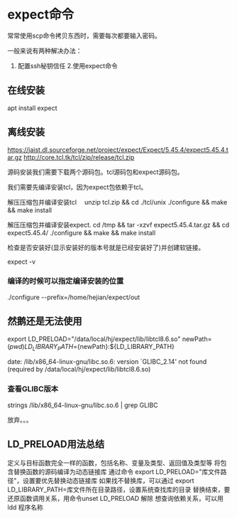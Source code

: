 # expect命令

常常使用scp命令拷贝东西时，需要每次都要输入密码。

一般来说有两种解决办法：
1. 配置ssh秘钥信任
2.使用expect命令


## 在线安装
apt install expect

## 离线安装
https://jaist.dl.sourceforge.net/project/expect/Expect/5.45.4/expect5.45.4.tar.gz
http://core.tcl.tk/tcl/zip/release/tcl.zip

源码安装我们需要下载两个源码包。tcl源码包和expect源码包。


我们需要先编译安装tcl，因为expect包依赖于tcl。

解压压缩包并编译安装tcl　
unzip tcl.zip && cd ./tcl/unix
./configure && make && make install

解压压缩包并编译安装expect.
cd /tmp && tar -xzvf expect5.45.4.tar.gz && cd expect5.45.4/
./configure && make && make install

检查是否安装好(显示安装好的版本号就是已经安装好了)并创建软链接。

expect -v

### 编译的时候可以指定编译安装的位置
./configure --prefix=/home/hejian/expect/out


## 然鹅还是无法使用
export LD_PRELOAD="/data/local/hj/expect/lib/libtcl8.6.so"
newPath=$(pwd)
LD_LIBRARY_PATH=${newPath}:${LD_LIBRARY_PATH}

date: /lib/x86_64-linux-gnu/libc.so.6: version `GLIBC_2.14' not found (required by /data/local/hj/expect/lib/libtcl8.6.so)

### 查看GLIBC版本
strings /lib/x86_64-linux-gnu/libc.so.6 | grep GLIBC

放弃。。。


## LD_PRELOAD用法总结

定义与目标函数完全一样的函数，包括名称、变量及类型、返回值及类型等
将包含替换函数的源码编译为动态链接库
通过命令 export LD_PRELOAD="库文件路径"，设置要优先替换动态链接库
如果找不替换库，可以通过 export LD_LIBRARY_PATH=库文件所在目录路径，设置系统查找库的目录
替换结束，要还原函数调用关系，用命令unset LD_PRELOAD 解除
想查询依赖关系，可以用ldd 程序名称
